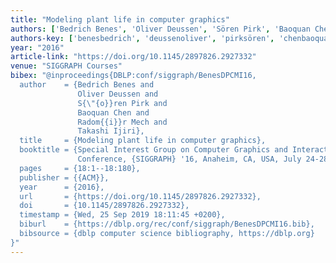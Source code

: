 ```yaml
---
title: "Modeling plant life in computer graphics"
authors: ['Bedrich Benes', 'Oliver Deussen', 'Sören Pirk', 'Baoquan Chen', 'Radomír Mech', 'Takashi Ijiri']
authors-key: ['benesbedrich', 'deussenoliver', 'pirksören', 'chenbaoquan', 'mechradomír', 'ijiritakashi']
year: "2016"
article-link: "https://doi.org/10.1145/2897826.2927332"
venue: "SIGGRAPH Courses"
bibex: "@inproceedings{DBLP:conf/siggraph/BenesDPCMI16,
  author    = {Bedrich Benes and
               Oliver Deussen and
               S{\"{o}}ren Pirk and
               Baoquan Chen and
               Radom{{i}}r Mech and
               Takashi Ijiri},
  title     = {Modeling plant life in computer graphics},
  booktitle = {Special Interest Group on Computer Graphics and Interactive Techniques
               Conference, {SIGGRAPH} '16, Anaheim, CA, USA, July 24-28, 2016, Courses},
  pages     = {18:1--18:180},
  publisher = {{ACM}},
  year      = {2016},
  url       = {https://doi.org/10.1145/2897826.2927332},
  doi       = {10.1145/2897826.2927332},
  timestamp = {Wed, 25 Sep 2019 18:11:45 +0200},
  biburl    = {https://dblp.org/rec/conf/siggraph/BenesDPCMI16.bib},
  bibsource = {dblp computer science bibliography, https://dblp.org}
}"
---
```

